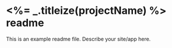 # <%= _.titleize(projectName) %> readme

This is an example readme file.
Describe your site/app here.